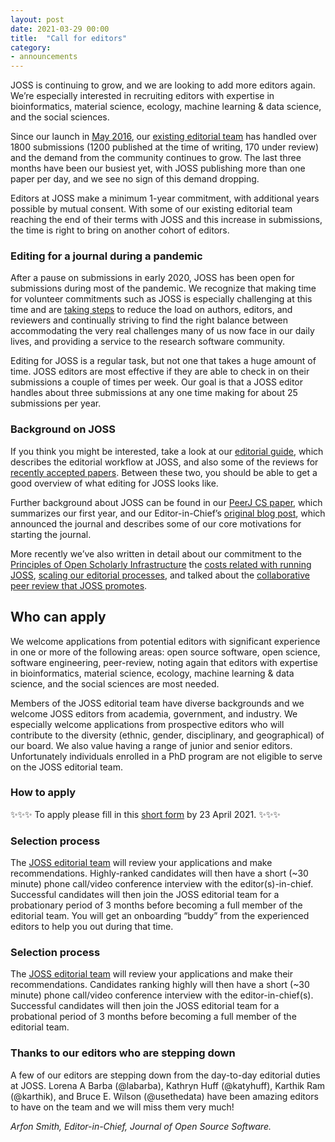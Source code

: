 ```yaml
---
layout: post
date: 2021-03-29 00:00
title:  "Call for editors"
category:
- announcements
---
```


JOSS is continuing to grow, and we are looking to add more editors again. We’re especially interested in recruiting editors with expertise in bioinformatics, material science, ecology, machine learning & data science, and the social sciences.

Since our launch in [May 2016](https://www.arfon.org/announcing-the-journal-of-open-source-software), our [existing editorial team](http://joss.theoj.org/about#editorial_board) has handled over 1800 submissions (1200 published at the time of writing, 170 under review) and the demand from the community continues to grow. The last three months have been our busiest yet, with JOSS publishing more than one paper per day, and we see no sign of this demand dropping.

Editors at JOSS make a minimum 1-year commitment, with additional years possible by mutual consent. With some of our existing editorial team reaching the end of their terms with JOSS and this increase in submissions, the time is right to bring on another cohort of editors.

### Editing for a journal during a pandemic

After a pause on submissions in early 2020, JOSS has been open for submissions during most of the pandemic. We recognize that making time for volunteer commitments such as JOSS is especially challenging at this time and are [taking steps](https://blog.joss.theoj.org/2020/05/reopening-joss) to reduce the load on authors, editors, and reviewers and continually striving to find the right balance between accommodating the very real challenges many of us now face in our daily lives, and providing a service to the research software community.

Editing for JOSS is a regular task, but not one that takes a huge amount of time. JOSS editors are most effective if they are able to check in on their submissions a couple of times per week. Our goal is that a JOSS editor handles about three submissions at any one time making for about 25 submissions per year. 

### Background on JOSS

If you think you might be interested, take a look at our [editorial guide](https://joss.readthedocs.io/en/latest/editing.html), which describes the editorial workflow at JOSS, and also some of the reviews for [recently accepted papers](https://github.com/openjournals/joss-reviews/issues?utf8=✓&q=is%3Aclosed+label%3Aaccepted+). Between these two, you should be able to get a good overview of what editing for JOSS looks like.

Further background about JOSS can be found in our [PeerJ CS paper](https://peerj.com/articles/cs-147/), which summarizes our first year, and our Editor-in-Chief’s [original blog post](https://www.arfon.org/announcing-the-journal-of-open-source-software), which announced the journal and describes some of our core motivations for starting the journal.

More recently we’ve also written in detail about our commitment to the [Principles of Open Scholarly Infrastructure](https://blog.joss.theoj.org/2021/02/JOSS-POSI) the [costs related with running JOSS](https://blog.joss.theoj.org/2019/06/cost-models-for-running-an-online-open-journal), [scaling our editorial processes](https://blog.joss.theoj.org/2019/07/scaling), and talked about the [collaborative peer review that JOSS promotes](https://www.youtube.com/watch?v=niRiyaErqwQ).

## Who can apply

We welcome applications from potential editors with significant experience in one or more of the following areas: open source software, open science, software engineering, peer-review, noting again that editors with expertise in bioinformatics, material science, ecology, machine learning & data science, and the social sciences are most needed.

Members of the JOSS editorial team have diverse backgrounds and we welcome JOSS editors from academia, government, and industry. We especially welcome applications from prospective editors who will contribute to the diversity (ethnic, gender, disciplinary, and geographical) of our board. We also value having a range of junior and senior editors. Unfortunately individuals enrolled in a PhD program are not eligible to serve on the JOSS editorial team.

### How to apply

✨✨✨ To apply please fill in this [short form](https://forms.gle/c9gis9KKbfemA4gM6) by 23 April 2021. ✨✨✨

### Selection process

The [JOSS editorial team](http://joss.theoj.org/about#editorial_board) will review your applications and make recommendations. Highly-ranked candidates will then have a short (~30 minute) phone call/video conference interview with the editor(s)-in-chief. Successful candidates will then join the JOSS editorial team for a probationary period of 3 months before becoming a full member of the editorial team. You will get an onboarding “buddy” from the experienced editors to help you out during that time.

### Selection process

The [JOSS editorial team](http://joss.theoj.org/about#editorial_board) will review your applications and make their recommendations. Candidates ranking highly will then have a short (~30 minute) phone call/video conference interview with the editor-in-chief(s). Successful candidates will then join the JOSS editorial team for a probational period of 3 months before becoming a full member of the editorial team.

### Thanks to our editors who are stepping down

A few of our editors are stepping down from the day-to-day editorial duties at JOSS. Lorena A Barba (@labarba), Kathryn Huff (@katyhuff), Karthik Ram (@karthik), and Bruce E. Wilson (@usethedata) have been amazing editors to have on the team and we will miss them very much! 

_Arfon Smith, Editor-in-Chief, Journal of Open Source Software._
